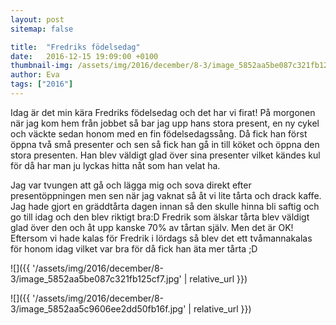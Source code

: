 ```yaml
---
layout: post
sitemap: false

title:  "Fredriks födelsedag"
date:   2016-12-15 19:09:00 +0100
thumbnail-img: /assets/img/2016/december/8-3/image_5852aa5be087c321fb125cf7.jpg
author: Eva
tags: ["2016"]
---
```


Idag är det min kära Fredriks födelsedag och det har vi firat! På morgonen när jag kom hem från jobbet så bar jag upp hans stora present, en ny cykel och väckte sedan honom med en fin födelsedagssång. Då fick han först öppna två små presenter och sen så fick han gå in till köket och öppna den stora presenten. Han blev väldigt glad över sina presenter vilket kändes kul för då har man ju lyckas hitta nåt som han velat ha. 

Jag var tvungen att gå och lägga mig och sova direkt efter presentöppningen men sen när jag vaknat så åt vi lite tårta och drack kaffe. Jag hade gjort en gräddtårta dagen innan så den skulle hinna bli saftig och go till idag och den blev riktigt bra:D Fredrik som älskar tårta blev väldigt glad över den och åt upp kanske 70% av tårtan själv. Men det är OK! Eftersom vi hade kalas för Fredrik i lördags så blev det ett tvåmannakalas för honom idag vilket var bra för då fick han äta mer tårta ;D

![]({{ '/assets/img/2016/december/8-3/image_5852aa5be087c321fb125cf7.jpg'  | relative_url }})

![]({{ '/assets/img/2016/december/8-3/image_5852aa5c9606ee2dd50fb16f.jpg'  | relative_url }})

